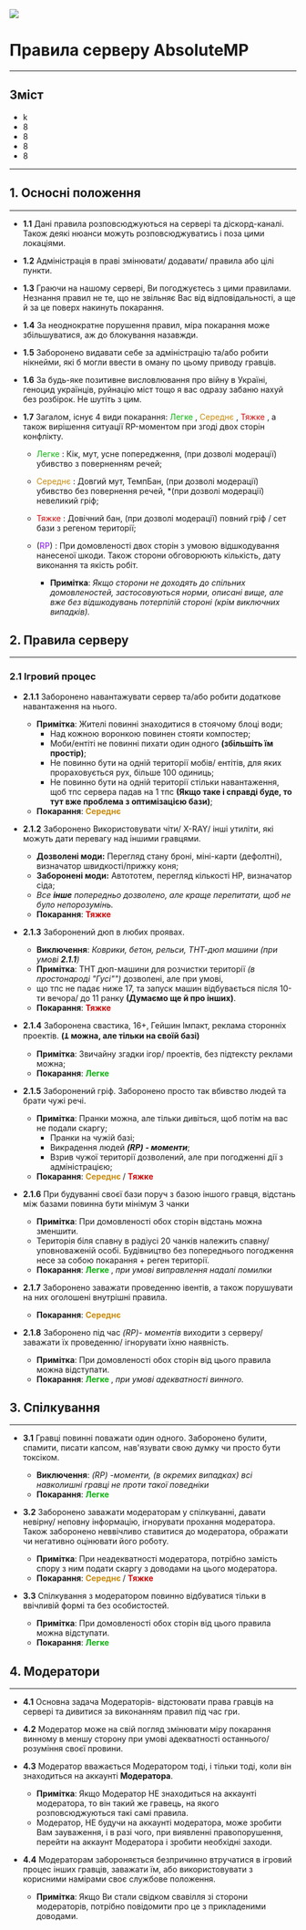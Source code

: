 ![](https://i.imgur.com/OcjPuFR.png)


# Правила серверу AbsoluteMP
___


## Зміст
* k
* 8
* 8
* 8
* 8






___
## 1. Осносні положення
___
- **1.1** Дані правила розповсюджуються на сервері та діскорд-каналі.\
  Також деякі нюанси можуть розповсюджуватись і поза цими локаціями.


- **1.2** Адміністрація в праві змінювати/ додавати/ правила або цілі
пункти.


- **1.3** Граючи на нашому сервері, Ви погоджуєтесь з цими правилами. Незнання правил не те, що не звільняє
Вас від відповідальності, а ще й за це поверх накинуть покарання.


- **1.4** За неоднократне порушення правил, міра покарання може збільшуватися, 
аж до блокування назавжди.


- **1.5** Заборонено видавати себе за адміністрацію та/або робити нікнейми, які б могли
ввести в оману по цьому приводу гравців.


- **1.6** За будь-яке позитивне висловлювання про війну в Україні, геноцид українців, руйнацію міст тощо 
 я вас одразу забаню нахуй без розбірок. Не шутіть з цим.


- **1.7** Загалом, існує 4 види покарання:
<span style="color:#09b40b"> Легке </span>, 
<span style="color:#c98b0e"> Середнє </span>, 
<span style="color:#cb0d0d"> Тяжке </span>, 
а також вирішення ситуації RP-моментом при згоді двох сторін конфлікту.
  - <span style="color:#09b40b"> Легке </span>: Кік, мут, 
    усне попередження, (при дозволі модерації) убивство з поверненням речей;
  - <span style="color:#c98b0e"> Середнє </span> : Довгий мут, ТемпБан, (при дозволі модерації) 
    убивство без повернення речей, *(при дозволі модерації) невеликий гріф;
  - <span style="color:#cb0d0d"> Тяжке </span> : Довічний бан, (при дозволі модерації) повний гріф
    / сет бази з регеном території;
  - (<span style="color:#870cf6">RP</span>) : При домовленості двох сторін з умовою відшкодування нанесеної шкоди. 
    Також сторони обговорюють кількість, дату виконання та якість робіт. 
  
    - **Примітка**: *Якщо сторони не доходять до спільних домовленостей,
    застосовуються норми, описані вище, але вже без відшкодувань потерпілій стороні
    (крім виключних випадків).*
   
    
## 2. Правила серверу
___
### 2.1 Ігровий процес
- **2.1.1** Заборонено навантажувати сервер та/або робити додаткове навантаження на нього.
    - **Примітка**: Жителі повинні знаходитися в стоячому блоці води;
      - Над кожною воронкою повинен стояти компостер;
      - Моби/ентіті не повинні пихати один одного **(збільшіть їм простір)**;  
      - Не повинно бути на одній території мобів/ ентітів, для яких прораховується рух, більше 100 одиниць;
      - Не повинно бути на одній території стільки навантаження, щоб тпс сервера падав на 1 тпс 
    **(Якщо таке і справді буде, то тут вже проблема з оптимізацією бази)**;
    - **Покарання**: **<span style="color:#c98b0e"> Середнє </span>**


- **2.1.2** Заборонено Використовувати чіти/ X-RAY/ інші утиліти, які можуть дати перевагу над іншими гравцями.
    - **Дозволені моди:** Перегляд стану броні, міні-карти (дефолтні), визначатор швидкості/прижку коня;  
    - **Заборонені моди:** Автототем, перегляд кількості HP, визначатор сіда;
    - *Все **інше** попередньо дозволено, але краще перепитати, щоб не було непорозумінь.*
    - **Покарання**: **<span style="color:#cb0d0d"> Тяжке </span>**


- **2.1.3** Заборонений дюп в любих проявах.
    - **Виключення**: *Коврики, бетон, рельси, ТНТ-дюп машини (при умові **2.1.1**)*
    - **Примітка**: ТНТ дюп-машини для розчистки території *(в простонароді "Гусі"")* дозволені, але при умові, 
    - що тпс не падає ниже 17, та запуск машин відбувається після 10-ти вечора/ до 11 ранку **(Думаємо ще й про інших)**.
    - **Покарання**: **<span style="color:#cb0d0d"> Тяжке </span>**


- **2.1.4** Заборонена свастика, 16+, Гейшин Імпакт, реклама сторонніх проектів. **(Ʇ  можна, але тільки на своїй базі)**
    - **Примітка**: Звичайну згадки ігор/ проектів, без підтексту реклами можна;
    - **Покарання**: **<span style="color:#09b40b"> Легке </span>**


- **2.1.5** Заборонений гріф. Заборонено просто так вбивство людей та брати чужі речі.
    - **Примітка**: Пранки можна, але тільки дивіться, щоб потім на вас не подали скаргу;
        - Пранки на чужій базі;
        - Викрадення людей ***(RP) - моменти***;
        - Взрив чужої території дозволений, але при погодженні дії з адміністрацією;
    - **Покарання**: **<span style="color:#c98b0e"> Середнє </span>**/ **<span style="color:#cb0d0d"> Тяжке </span>**


- **2.1.6** При будуванні своєї бази поруч з базою іншого гравця, відстань між базами повинна бути мінімум 3 чанки
    - **Примітка**: При домовленості обох сторін відстань можна зменшити. 
    - Територія біля спавну в радіусі 20 чанків належить спавну/ уповноваженій особі. Будівництво без попереднього 
     погодження несе за собою покарання + реген території.
    - **Покарання**: **<span style="color:#09b40b"> Легке </span>**, *при умові виправлення надалі помилки*


- **2.1.7** Заборонено заважати проведенню івентів, а також порушувати на них оголошені внутрішні правила.
    - **Покарання**: **<span style="color:#c98b0e"> Середнє </span>**


- **2.1.8** Заборонено під час *(RP)- моментів* виходити з серверу/ заважати їх проведенню/ ігнорувати їхню наявність.
    - **Примітка**: При домовленості обох сторін від цього правила можна відступати.
    - **Покарання**: **<span style="color:#09b40b"> Легке </span>**, *при умові адекватності винного.*


## 3. Спілкування
___
- **3.1** Гравці повинні поважати один одного. Заборонено булити, спамити, писати капсом, нав'язувати свою думку чи просто
  бути токсіком.   
    - **Виключення**: *(RP) -моменти, (в окремих випадках) всі навколишні гравці
      не проти такої поведніки*
    -  **Покарання**: **<span style="color:#09b40b"> Легке </span>**


- **3.2** Заборонено заважати модераторам у спілкуванні, давати невірну/ неповну інформацію, ігнорувати прохання модератора.
    Також заборонено неввічливо ставитися до модератора, ображати чи негативно оцінювати його роботу. 
    - **Примітка**: При неадекватності модератора, потрібно замість спору з ним подати скаргу з доводами на цього модератора.
    - **Покарання**: **<span style="color:#c98b0e"> Середнє </span>**/ **<span style="color:#cb0d0d"> Тяжке </span>**
   

- **3.3** Спілкування з модератором повинно відбуватися тільки в ввічливій формі та без особистостей.
    - **Примітка**: При домовленості обох сторін від цього правила можна відступати.
    -  **Покарання**: **<span style="color:#09b40b"> Легке </span>** 

## 4. Модератори
___

- **4.1** Основна задача Модераторів- відстоювати права гравців на сервері та дивитися за виконанням правил під час гри.


- **4.2** Модератор може на свій погляд змінювати міру покарання винному в меншу сторону при умові адекватності останнього/ 
розуміння своєї провини.


- **4.3** Модератор вважається Модератором тоді, і тільки тоді, коли він знаходиться на аккаунті **Модератора**.
  - **Примітка**: Якщо Модератор НЕ знаходиться на аккаунті модератора, то він такий же гравець, на якого розповсюджуються
  такі самі правила.
  - Модератор, НЕ будучи на аккаунті модератора, може зробити Вам зауваження, і в разі чого, при виявленні правопорушення,
  перейти на аккаунт Модератора і зробити необхідні заходи.


- **4.4** Модераторам забороняється безпричинно втручатися в ігровий процес інших гравців, заважати їм, або 
  використовувати з корисними намірами своє службове положення. 
  - **Примітка**: Якщо Ви стали свідком свавілля зі сторони модераторів, потрібно повідомити про це з прикладеними доводами.



